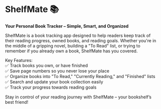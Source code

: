# ShelfMate 📚 
**Your Personal Book Tracker – Simple, Smart, and Organized**

ShelfMate is a book tracking app designed to help readers keep track of their reading progress, owned books, and reading goals. Whether you're in the middle of a gripping novel, building a "To Read" list, or trying to remember if you already own a book, ShelfMate has you covered.

Key Features:  
✅ Track books you own, or have finished  
✅ Save page numbers so you never lose your place  
✅ Organize books into "To Read," "Currently Reading," and "Finished" lists  
✅ Search and update your book collection easily  
✅ Track your progress towards reading goals 

Stay in control of your reading journey with ShelfMate – your bookshelf’s best friend!

